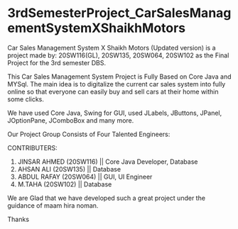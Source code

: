 # 3rdSemesterProject_CarSalesManagementSystemXShaikhMotors
Car Sales Management System X Shaikh Motors (Updated version) is a project made by: 20SW116(GL), 20SW135, 20SW064, 20SW102 as the Final Project for the 3rd semester DBS.

This Car Sales Management System Project is Fully Based on Core Java and MYSql. The main idea is to digitalize the current car sales system into 
fully online so that everyone can easily buy and sell cars at their home within some clicks.

We have used Core Java, Swing for GUI, used JLabels, JButtons, JPanel, JOptionPane, JComboBox and many more.

Our Project Group Consists of Four Talented Engineers:

CONTRIBUTERS:

1. JINSAR AHMED (20SW116)   || Core Java Developer, Database 
2. AHSAN ALI    (20SW135)   || Database
3. ABDUL RAFAY  (20SW064)   || GUI, UI Engineer
4. M.TAHA       (20SW102)   || Database

We are Glad that we have developed such a great project under the guidance of maam hira noman.

Thanks
